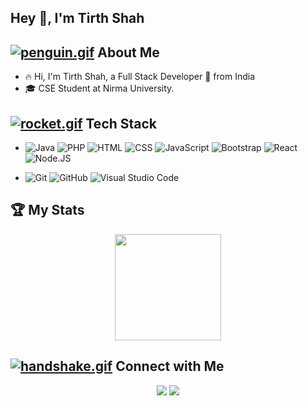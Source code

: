 ## Hey 👋, I'm Tirth Shah

## [![penguin.gif](https://s4.gifyu.com/images/penguin.gif)](https://gifyu.com/image/Zy2O) About Me 

- 🔥&nbsp;Hi, I'm Tirth Shah, a Full Stack Developer 🚀 from India
- 🎓&nbsp;CSE Student at Nirma University.

## [![rocket.gif](https://s4.gifyu.com/images/rocket.gif)](https://gifyu.com/image/ZySM) Tech Stack

- ![Java](https://img.shields.io/badge/Java-ED8B00?style=for-the-badge&logo=java&logoColor=white)
  ![PHP](https://img.shields.io/badge/PHP-777BB4?style=for-the-badge&logo=php&logoColor=white)
  ![HTML](https://img.shields.io/badge/HTML-239120?style=for-the-badge&logo=html5&logoColor=white)
  ![CSS](https://img.shields.io/badge/CSS-239120?&style=for-the-badge&logo=css3&logoColor=white)
  ![JavaScript](https://img.shields.io/badge/JavaScript-F7DF1E?style=for-the-badge&logo=javascript&logoColor=black)
  ![Bootstrap](https://img.shields.io/badge/Bootstrap-563D7C?style=for-the-badge&logo=bootstrap&logoColor=white)
  ![React](https://img.shields.io/badge/React-20232A?style=for-the-badge&logo=react&logoColor=61DAFB)
  ![Node.JS](https://img.shields.io/badge/Node.js-43853D?style=for-the-badge&logo=node-dot-js&logoColor=white)

- ![Git](https://img.shields.io/badge/Git-F05032?style=for-the-badge&logo=git&logoColor=white)
  ![GitHub](https://img.shields.io/badge/GitHub-100000?style=for-the-badge&logo=github&logoColor=white)
  ![Visual Studio Code](https://img.shields.io/badge/Visual_Studio_Code-0078D4?style=for-the-badge&logo=visual%20studio%20code&logoColor=white)
  
## 🏆&nbsp;My Stats
<p align="center">
<a href="https://github.com/tirth485">
  <img height="170em" src="https://github-readme-stats.vercel.app/api?username=tirth485&show_icons=true&theme=algolia&include_all_commits=true&count_private=true" />
</a>
</p>

## [![handshake.gif](https://s4.gifyu.com/images/handshake.gif)](https://gifyu.com/image/Zy2f) Connect with Me

<p align="center">
<a href="https://www.linkedin.com/in/tirth485/"><img src="https://img.shields.io/badge/-Tirth-0077B5?style=flat-square&logo=Linkedin&logoColor=white"/></a>
<a href="mailto:tirthshah485@gamil.com"><img src="https://img.shields.io/badge/-Mail-D14836?style=flat-square&logo=Gmail&logoColor=white"/></a>
